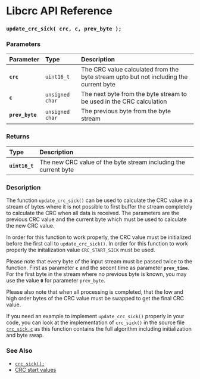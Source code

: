 # Libcrc API Reference

### `update_crc_sick( crc, c, prev_byte );`

### Parameters

| Parameter | Type | Description |
| :--- | :--- | :--- |
|**`crc`**|`uint16_t`|The CRC value calculated from the byte stream upto but not including the current byte|
|**`c`**|`unsigned char`|The next byte from the byte stream to be used in the CRC calculation|
|**`prev_byte`**|`unsigned char`|The previous byte from the byte stream|

### Returns

| Type | Description |
| :--- | :--- |
|**`uint16_t`**|The new CRC value of the byte stream including the current byte|

### Description

The function `update_crc_sick()` can be used to calculate the CRC value in a stream of bytes where
it is not possible to first buffer the stream completely to calculate the CRC when all data
is received. The parameters are the previous CRC value and the current byte which must be used
to calculate the new CRC value.

In order for this function to work properly, the CRC value must be initialized before the first
call to `update_crc_sick()`. In order for this function to work properly the initalization
value `CRC_START_SICK` must be used.

Please note that every byte of the input stream must be passed twice to the function. First
as parameter **`c`** and the secont time as parameter **`prev_time`**. For the first byte in the
stream where no previous byte is known, you may use the value **`0`** for parameter `prev_byte`.

Please also note that when all processing is completed, that the low and high order bytes of
the CRC value must be swapped to get the final CRC value.

If you need an example to implement `update_crc_sick()` properly in your code, you can look at
the implementation of `crc_sick()` in the source file [`crc_sick.c`](../src/crcsick.c) as
this function contains the full algorithm including initialization and byte swap.

### See Also

* [`crc_sick();`](crc_sick.md)
* [CRC start values](CRC_START.md)
